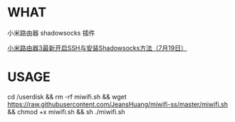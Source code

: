 # WHAT
小米路由器 shadowsocks 插件

[小米路由器3最新开启SSH与安装Shadowsocks方法（7月19日）](http://bbs.xiaomi.cn/t-13066771)

# USAGE
cd /userdisk && rm -rf miwifi.sh && wget https://raw.githubusercontent.com/JeansHuang/miwifi-ss/master/miwifi.sh && chmod +x miwifi.sh && sh ./miwifi.sh

